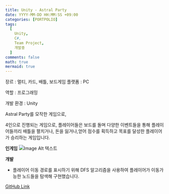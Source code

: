 ```yaml
---
title: Unity - Astral Party
date: YYYY-MM-DD HH:MM:SS +09:00
categories: [PORTPOLIO]
tags:
  [
    Unity,
    C#,
    Team Project,
    개발중
  ]
comments: false
math: true
mermaid: true
---
```


장르 : 멀티, 카드, 배틀, 보드게임
플랫폼 : PC

역할 : 프로그래밍

개발 환경 : Unity

Astral Party를 모작한 게임으로,

4인으로 진행되는 게임으로, 플레이어들은 보드를 돌며 다양한 이벤트들을 통해 플레이어들끼리 배틀을 펼치거나, 
돈을 잃거나,얻어 점수를 획득하고 목표를 달성한 플레이어가 승리하는 게임입니다. 

**인게임**
![Image Alt 텍스트]({{site.url}}/assets/img/astral.png )

**개발**

<ul>
    <li>플레이어 이동 경로를 표시하기 위해 DFS 알고리즘을 사용하여 플레이어가 이동가능한 노드들을 탐색해 구현했습니다.</li>
</ul>

[GitHub Link](https://github.com/miro0325/Astral_Mojak) 


